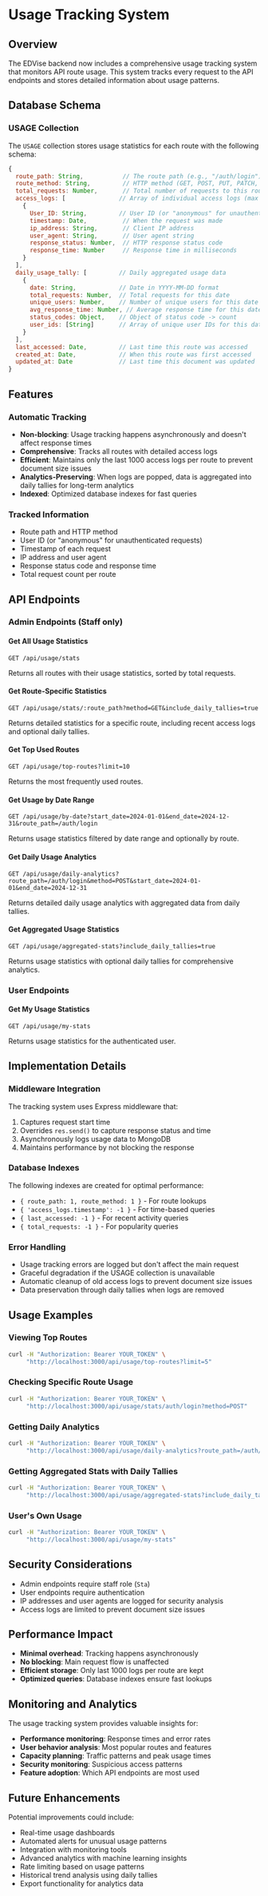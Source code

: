 # Usage Tracking System

## Overview

The EDVise backend now includes a comprehensive usage tracking system that monitors API route usage. This system tracks every request to the API endpoints and stores detailed information about usage patterns.

## Database Schema

### USAGE Collection

The `USAGE` collection stores usage statistics for each route with the following schema:

```javascript
{
  route_path: String,           // The route path (e.g., "/auth/login")
  route_method: String,         // HTTP method (GET, POST, PUT, PATCH, DELETE)
  total_requests: Number,       // Total number of requests to this route
  access_logs: [               // Array of individual access logs (max 1000)
    {
      User_ID: String,         // User ID (or "anonymous" for unauthenticated)
      timestamp: Date,          // When the request was made
      ip_address: String,       // Client IP address
      user_agent: String,       // User agent string
      response_status: Number,  // HTTP response status code
      response_time: Number     // Response time in milliseconds
    }
  ],
  daily_usage_tally: [         // Daily aggregated usage data
    {
      date: String,            // Date in YYYY-MM-DD format
      total_requests: Number,  // Total requests for this date
      unique_users: Number,    // Number of unique users for this date
      avg_response_time: Number, // Average response time for this date
      status_codes: Object,    // Object of status code -> count
      user_ids: [String]       // Array of unique user IDs for this date
    }
  ],
  last_accessed: Date,         // Last time this route was accessed
  created_at: Date,            // When this route was first accessed
  updated_at: Date             // Last time this document was updated
}
```

## Features

### Automatic Tracking
- **Non-blocking**: Usage tracking happens asynchronously and doesn't affect response times
- **Comprehensive**: Tracks all routes with detailed access logs
- **Efficient**: Maintains only the last 1000 access logs per route to prevent document size issues
- **Analytics-Preserving**: When logs are popped, data is aggregated into daily tallies for long-term analytics
- **Indexed**: Optimized database indexes for fast queries

### Tracked Information
- Route path and HTTP method
- User ID (or "anonymous" for unauthenticated requests)
- Timestamp of each request
- IP address and user agent
- Response status code and response time
- Total request count per route

## API Endpoints

### Admin Endpoints (Staff only)

#### Get All Usage Statistics
```
GET /api/usage/stats
```
Returns all routes with their usage statistics, sorted by total requests.

#### Get Route-Specific Statistics
```
GET /api/usage/stats/:route_path?method=GET&include_daily_tallies=true
```
Returns detailed statistics for a specific route, including recent access logs and optional daily tallies.

#### Get Top Used Routes
```
GET /api/usage/top-routes?limit=10
```
Returns the most frequently used routes.

#### Get Usage by Date Range
```
GET /api/usage/by-date?start_date=2024-01-01&end_date=2024-12-31&route_path=/auth/login
```
Returns usage statistics filtered by date range and optionally by route.

#### Get Daily Usage Analytics
```
GET /api/usage/daily-analytics?route_path=/auth/login&method=POST&start_date=2024-01-01&end_date=2024-12-31
```
Returns detailed daily usage analytics with aggregated data from daily tallies.

#### Get Aggregated Usage Statistics
```
GET /api/usage/aggregated-stats?include_daily_tallies=true
```
Returns usage statistics with optional daily tallies for comprehensive analytics.

### User Endpoints

#### Get My Usage Statistics
```
GET /api/usage/my-stats
```
Returns usage statistics for the authenticated user.

## Implementation Details

### Middleware Integration
The tracking system uses Express middleware that:
1. Captures request start time
2. Overrides `res.send()` to capture response status and time
3. Asynchronously logs usage data to MongoDB
4. Maintains performance by not blocking the response

### Database Indexes
The following indexes are created for optimal performance:
- `{ route_path: 1, route_method: 1 }` - For route lookups
- `{ 'access_logs.timestamp': -1 }` - For time-based queries
- `{ last_accessed: -1 }` - For recent activity queries
- `{ total_requests: -1 }` - For popularity queries

### Error Handling
- Usage tracking errors are logged but don't affect the main request
- Graceful degradation if the USAGE collection is unavailable
- Automatic cleanup of old access logs to prevent document size issues
- Data preservation through daily tallies when logs are removed

## Usage Examples

### Viewing Top Routes
```bash
curl -H "Authorization: Bearer YOUR_TOKEN" \
     "http://localhost:3000/api/usage/top-routes?limit=5"
```

### Checking Specific Route Usage
```bash
curl -H "Authorization: Bearer YOUR_TOKEN" \
     "http://localhost:3000/api/usage/stats/auth/login?method=POST"
```

### Getting Daily Analytics
```bash
curl -H "Authorization: Bearer YOUR_TOKEN" \
     "http://localhost:3000/api/usage/daily-analytics?route_path=/auth/login&start_date=2024-01-01&end_date=2024-12-31"
```

### Getting Aggregated Stats with Daily Tallies
```bash
curl -H "Authorization: Bearer YOUR_TOKEN" \
     "http://localhost:3000/api/usage/aggregated-stats?include_daily_tallies=true"
```

### User's Own Usage
```bash
curl -H "Authorization: Bearer YOUR_TOKEN" \
     "http://localhost:3000/api/usage/my-stats"
```

## Security Considerations

- Admin endpoints require staff role (`Sta`)
- User endpoints require authentication
- IP addresses and user agents are logged for security analysis
- Access logs are limited to prevent document size issues

## Performance Impact

- **Minimal overhead**: Tracking happens asynchronously
- **No blocking**: Main request flow is unaffected
- **Efficient storage**: Only last 1000 logs per route are kept
- **Optimized queries**: Database indexes ensure fast lookups

## Monitoring and Analytics

The usage tracking system provides valuable insights for:
- **Performance monitoring**: Response times and error rates
- **User behavior analysis**: Most popular routes and features
- **Capacity planning**: Traffic patterns and peak usage times
- **Security monitoring**: Suspicious access patterns
- **Feature adoption**: Which API endpoints are most used

## Future Enhancements

Potential improvements could include:
- Real-time usage dashboards
- Automated alerts for unusual usage patterns
- Integration with monitoring tools
- Advanced analytics with machine learning insights
- Rate limiting based on usage patterns
- Historical trend analysis using daily tallies
- Export functionality for analytics data 